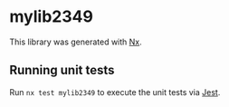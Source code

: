 # mylib2349

This library was generated with [Nx](https://nx.dev).

## Running unit tests

Run `nx test mylib2349` to execute the unit tests via [Jest](https://jestjs.io).
